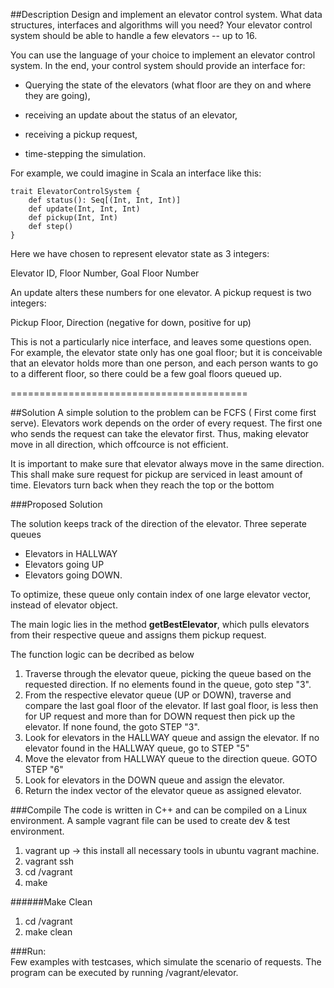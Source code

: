 ##Description
Design and implement an elevator control system. What data structures,
interfaces and algorithms will you need? Your elevator control system should
be able to handle a few elevators -- up to 16.

You can use the language of your choice to implement an elevator control
system. In the end, your control system should provide an interface for:

  * Querying the state of the elevators (what floor are they on and where they
    are going),

  * receiving an update about the status of an elevator,

  * receiving a pickup request,

  * time-stepping the simulation.

For example, we could imagine in Scala an interface like this:

	trait ElevatorControlSystem {
		def status(): Seq[(Int, Int, Int)]
		def update(Int, Int, Int)
		def pickup(Int, Int)
		def step()
	}

Here we have chosen to represent elevator state as 3 integers:

  Elevator ID, Floor Number, Goal Floor Number

An update alters these numbers for one elevator. A pickup request is two
integers:

  Pickup Floor, Direction (negative for down, positive for up)

This is not a particularly nice interface, and leaves some questions open. For
example, the elevator state only has one goal floor; but it is conceivable
that an elevator holds more than one person, and each person wants to go to a
different floor, so there could be a few goal floors queued up.

=========================================

##Solution
A simple solution to the problem can be FCFS ( First come first serve). Elevators work depends on the order of every request. The first one who sends the request can take the elevator first. Thus, making elevator move in all direction, which offcource is not efficient. 

It is important to make sure that elevator always move in the same direction. This shall make sure request for pickup are serviced in least amount of time.
Elevators turn back when they reach the top or the bottom

###Proposed Solution

The solution keeps track of the direction of the elevator. Three seperate queues

 * Elevators in HALLWAY
 * Elevators going UP
 * Elevators going DOWN.
 
To optimize, these queue only contain index of one large elevator vector, instead of elevator object.
	
The main logic lies in the method **getBestElevator**, which pulls elevators from their respective queue and assigns them pickup request. 

The function logic can be decribed as below

1.	Traverse through the elevator queue, picking the queue based on the requested direction. If no elements found in the queue, goto step "3".
2.	From the respective elevator queue (UP or DOWN), traverse and compare the last goal floor of the elevator. If last goal floor, is less then for UP request and more than for DOWN request then pick up the elevator. If none found, the goto STEP "3".
3.	Look for elevators in the HALLWAY queue and assign the elevator. If no elevator found in the HALLWAY queue, go to STEP "5"
4.	Move the elevator from HALLWAY queue to the direction queue. GOTO STEP "6"
5.	Look for elevators in the DOWN queue and assign the elevator.
6.	Return the index vector of the elevator queue as assigned elevator.

###Compile
The code is written in C++ and can be compiled on a Linux environment. A sample vagrant file can be used to create dev & test environment.

1.	vagrant up -> this install all necessary tools in ubuntu vagrant machine.
2.	vagrant ssh
3.	cd /vagrant
4.	make

######Make Clean<br>
1.	cd /vagrant <br>
2.	make clean <br>

###Run:<br>
Few examples with testcases,  which simulate the scenario of requests. The program can be executed by running /vagrant/elevator.

